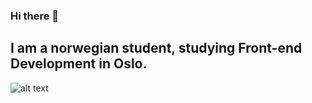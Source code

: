 ### Hi there 👋

## I am a norwegian student, studying Front-end Development in Oslo. 

![alt text](https://i.pinimg.com/originals/f4/7f/d8/f47fd896add554744b4114d964b61b41.gif)

<!--
**martinbolsnes/martinbolsnes** is a ✨ _special_ ✨ repository because its `README.md` (this file) appears on your GitHub profile.

Here are some ideas to get you started:

- 🔭 I’m currently working on ...
- 🌱 I’m currently learning ...
- 👯 I’m looking to collaborate on ...
- 🤔 I’m looking for help with ...
- 💬 Ask me about ...
- 📫 How to reach me: ...
- 😄 Pronouns: ...
- ⚡ Fun fact: ...
-->
